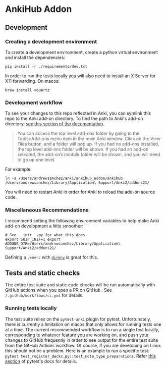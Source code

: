 # AnkiHub Addon

## Development

### Creating a development environment

To create a development environment, create a python virtual environment and
install the dependencies:

```
pip install -r ./requirements/dev.txt
```

In order to run the tests locally you will also need to install an X Server for X11 forwarding.  On macos:

```
brew install xquartz
```

### Development workflow

To see your changes to this repo reflected in Anki, you can symlink this repo to
the Anki add-on directory. To find the path to Anki's add-on directory, [see
this section of the
documentation](https://addon-docs.ankiweb.net/addon-folders.html#add-on-folders).

> You can access the top level add-ons folder by going to the Tools>Add-ons menu
> item in the main Anki window. Click on the View Files button, and a folder
> will pop up. If you had no add-ons installed, the top level add-ons folder
> will be shown. If you had an add-on selected, the add-on’s module folder will
> be shown, and you will need to go up one level.

For example:

```
ln -s /Users/andrewsanchez/anki/ankihub_addon/ankihub
/Users/andrewsanchez/Library/Application\ Support/Anki2/addons21/
```

You will need to restart Anki in order for Anki to reload the add-on source
code.

### Miscellaneous Recommendations

I recommend setting the following environment variables to help make Anki add-on
development a little smoother:

```
# See __init__.py for what this does.
export SKIP_INIT=1 export ADDONS_DIR=/Users/andrewsanchez/Library/Application\
Support/Anki2/addons21/ 
```

Defining a `.envrc` with [`direnv`](https://direnv.net/) is great for this.

## Tests and static checks

The entire test suite and static code checks will be run automatically with
GitHub actions when you open a PR on GitHub . See `/.github/workflows/ci.yml`
for details.

### Running tests locally

The test suite relies on the `pytest-anki` plugin for pytest. Unfortunately,
there is currently a limitation on macos that only allows for running tests one
at a time. The current recommended workflow is to run a single test locally,
corresponding to whatever feature you are working on, and push your changes to
GitHub frequently in order to see output for the entire test suite from the
GitHub Actions workflow. Of course, if you are developing on Linux this should
not be a problem. Here is an example to run a specific test: `pytest
test_register_decks.py::test_note_type_preparations`. Refer [this
section](https://docs.pytest.org/en/6.2.x/usage.html#specifying-tests-selecting-tests)
of pytest's docs for details.
